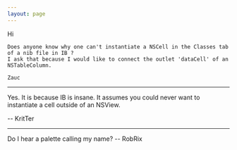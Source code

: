 ```yaml
---
layout: page
---
```


Hi

	Does anyone know why one can't instantiate a NSCell in the Classes tab of a nib file in IB ?
	I ask that because I would like to connect the outlet 'dataCell' of an NSTableColumn.

	Zauc

----

Yes. It is because IB is insane. It assumes you could never want to instantiate a cell outside of an NSView.

-- KritTer

----

Do I hear a palette calling my name? -- RobRix
